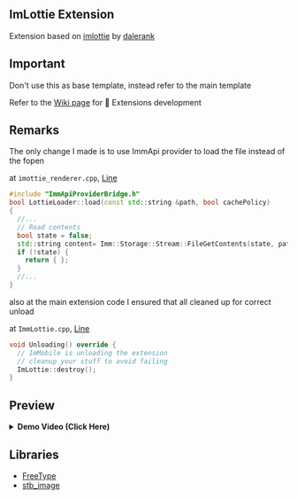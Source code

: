 ## ImLottie Extension

Extension based on [imlottie](https://github.com/dalerank/imlottie) by [dalerank](https://github.com/dalerank)


## Important

Don't use this as base template, instead refer to the main template

Refer to the [Wiki page](https://github.com/basharast/ImMobile/wiki/DevExtensions) for 🔌 Extensions development

## Remarks
The only change I made is to use ImmApi provider to load the file instead of the fopen

at `imottie_renderer.cpp`, [Line](https://github.com/basharast/ImMobile/blob/7de44d60a4673581d07947c76dcbeb6055982d00/development/ExtensionsExamples/ImmLottie/Core/imottie_renderer.cpp#L5939)

```cpp
#include "ImmApiProviderBridge.h"
bool LottieLoader::load(const std::string &path, bool cachePolicy)
{
  //...
  // Read contents
  bool state = false;
  std::string content= Imm::Storage::Stream::FileGetContents(state, path, "r");
  if (!state) {
    return { };
  }
  //...
}
```

also at the main extension code I ensured that all cleaned up for correct unload

at `ImmLottie.cpp`, [Line](https://github.com/basharast/ImMobile/blob/7de44d60a4673581d07947c76dcbeb6055982d00/development/ExtensionsExamples/ImmLottie/ImmLottie.cpp#L281)

```cpp
void Unloading() override {
  // ImMobile is unloading the extension
  // cleanup your stuff to avoid failing
  ImLottie::destroy();
}
```

## Preview

<details>

  <summary><strong>Demo Video (Click Here)</strong></summary>
  <br>

https://github.com/user-attachments/assets/5cf287da-eef7-4137-8b21-23d9639d00c8

</details>

## Libraries

- [FreeType](https://github.com/freetype) 
- [stb_image](https://github.com/nothings/stb)

